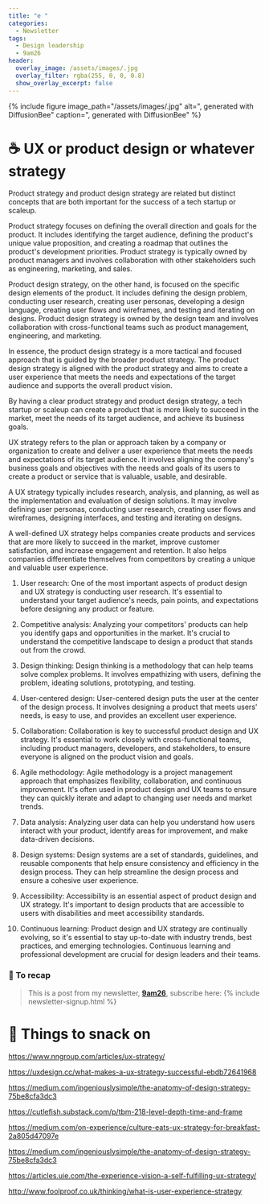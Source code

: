 ```yaml
---
title: "e "
categories:
  - Newsletter
tags:
  - Design leadership
  - 9am26
header:
  overlay_image: /assets/images/.jpg
  overlay_filter: rgba(255, 0, 0, 0.8)
  show_overlay_excerpt: false
---
```


{% include figure image_path="/assets/images/.jpg" alt=", generated with DiffusionBee" caption=", generated with DiffusionBee" %}

# ☕ UX or product design or whatever strategy

Product strategy and product design strategy are related but distinct concepts that are both important for the success of a tech startup or scaleup.

Product strategy focuses on defining the overall direction and goals for the product. It includes identifying the target audience, defining the product's unique value proposition, and creating a roadmap that outlines the product's development priorities. Product strategy is typically owned by product managers and involves collaboration with other stakeholders such as engineering, marketing, and sales.

Product design strategy, on the other hand, is focused on the specific design elements of the product. It includes defining the design problem, conducting user research, creating user personas, developing a design language, creating user flows and wireframes, and testing and iterating on designs. Product design strategy is owned by the design team and involves collaboration with cross-functional teams such as product management, engineering, and marketing.

In essence, the product design strategy is a more tactical and focused approach that is guided by the broader product strategy. The product design strategy is aligned with the product strategy and aims to create a user experience that meets the needs and expectations of the target audience and supports the overall product vision.

By having a clear product strategy and product design strategy, a tech startup or scaleup can create a product that is more likely to succeed in the market, meet the needs of its target audience, and achieve its business goals.

UX strategy refers to the plan or approach taken by a company or organization to create and deliver a user experience that meets the needs and expectations of its target audience. It involves aligning the company's business goals and objectives with the needs and goals of its users to create a product or service that is valuable, usable, and desirable.

A UX strategy typically includes research, analysis, and planning, as well as the implementation and evaluation of design solutions. It may involve defining user personas, conducting user research, creating user flows and wireframes, designing interfaces, and testing and iterating on designs.

A well-defined UX strategy helps companies create products and services that are more likely to succeed in the market, improve customer satisfaction, and increase engagement and retention. It also helps companies differentiate themselves from competitors by creating a unique and valuable user experience.

1.  User research: One of the most important aspects of product design and UX strategy is conducting user research. It's essential to understand your target audience's needs, pain points, and expectations before designing any product or feature.
    
2.  Competitive analysis: Analyzing your competitors' products can help you identify gaps and opportunities in the market. It's crucial to understand the competitive landscape to design a product that stands out from the crowd.
    
3.  Design thinking: Design thinking is a methodology that can help teams solve complex problems. It involves empathizing with users, defining the problem, ideating solutions, prototyping, and testing.
    
4.  User-centered design: User-centered design puts the user at the center of the design process. It involves designing a product that meets users' needs, is easy to use, and provides an excellent user experience.
    
5.  Collaboration: Collaboration is key to successful product design and UX strategy. It's essential to work closely with cross-functional teams, including product managers, developers, and stakeholders, to ensure everyone is aligned on the product vision and goals.
6.  Agile methodology: Agile methodology is a project management approach that emphasizes flexibility, collaboration, and continuous improvement. It's often used in product design and UX teams to ensure they can quickly iterate and adapt to changing user needs and market trends.
    
2.  Data analysis: Analyzing user data can help you understand how users interact with your product, identify areas for improvement, and make data-driven decisions.
    
3.  Design systems: Design systems are a set of standards, guidelines, and reusable components that help ensure consistency and efficiency in the design process. They can help streamline the design process and ensure a cohesive user experience.
    
4.  Accessibility: Accessibility is an essential aspect of product design and UX strategy. It's important to design products that are accessible to users with disabilities and meet accessibility standards.
    
5.  Continuous learning: Product design and UX strategy are continually evolving, so it's essential to stay up-to-date with industry trends, best practices, and emerging technologies. Continuous learning and professional development are crucial for design leaders and their teams.

### 🥤 To recap

> This is a post from my newsletter, **[9am26](https://polgarp.com/categories/newsletter/)**, subscribe here:
> {% include newsletter-signup.html %}

# 🍪 Things to snack on

https://www.nngroup.com/articles/ux-strategy/

https://uxdesign.cc/what-makes-a-ux-strategy-successful-ebdb72641968




https://medium.com/ingeniouslysimple/the-anatomy-of-design-strategy-75be8cfa3dc3

https://cutlefish.substack.com/p/tbm-218-level-depth-time-and-frame

https://medium.com/on-experience/culture-eats-ux-strategy-for-breakfast-2a805d47097e

https://medium.com/ingeniouslysimple/the-anatomy-of-design-strategy-75be8cfa3dc3

https://articles.uie.com/the-experience-vision-a-self-fulfilling-ux-strategy/

http://www.foolproof.co.uk/thinking/what-is-user-experience-strategy



